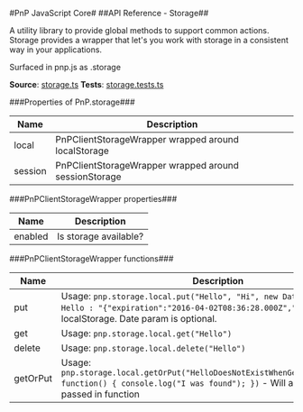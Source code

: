 #PnP JavaScript Core#
##API Reference - Storage##

A utility library to provide global methods to support common actions.
Storage provides a wrapper that let's you work with storage in a consistent way in
your applications.

Surfaced in pnp.js as .storage

**Source**: [storage.ts](../../src/utils/storage.ts)
**Tests**: [storage.tests.ts](../../src/utils/storage.tests.ts)

###Properties of PnP.storage###

Name | Description
---- | -----------
local | PnPClientStorageWrapper wrapped around localStorage
session | PnPClientStorageWrapper wrapped around sessionStorage

###PnPClientStorageWrapper properties###

Name | Description
---- | -----------
enabled | Is storage available?

###PnPClientStorageWrapper functions###

Name | Description
---- | -----------
put | Usage: ```pnp.storage.local.put("Hello", "Hi", new Date())``` - Stores ```Hello : "{"expiration":"2016-04-02T08:36:28.000Z","value":"Hi"}"``` in localStorage. Date param is optional.
get | Usage: ```pnp.storage.local.get("Hello")```
delete |  Usage: ```pnp.storage.local.delete("Hello")```
getOrPut | Usage: ```pnp.storage.local.getOrPut("HelloDoesNotExistWhenGetOrPutWasCalled", function() { console.log("I was found"); })``` - Will always call the passed in function

